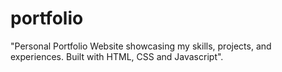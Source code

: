 # portfolio
"Personal Portfolio Website showcasing my skills, projects, and experiences. Built with HTML, CSS and Javascript".

